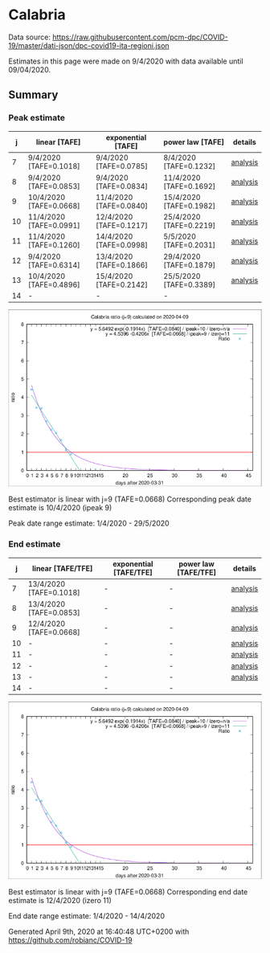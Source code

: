 # Calabria


Data source: https://raw.githubusercontent.com/pcm-dpc/COVID-19/master/dati-json/dpc-covid19-ita-regioni.json

Estimates in this page were made on 9/4/2020 with data available until 09/04/2020.


## Summary 

### Peak estimate 
|j|linear [TAFE]|exponential [TAFE]|power law [TAFE]|details|
|---|----|-----------|---------|-------|
|7|9/4/2020 [TAFE=0.1018]|9/4/2020 [TAFE=0.0785]|8/4/2020 [TAFE=0.1232]|[analysis](COVID-19_calabria_j7_2020-04-09.md)|
|8|9/4/2020 [TAFE=0.0853]|9/4/2020 [TAFE=0.0834]|11/4/2020 [TAFE=0.1692]|[analysis](COVID-19_calabria_j8_2020-04-09.md)|
|9|10/4/2020 [TAFE=0.0668]|11/4/2020 [TAFE=0.0840]|15/4/2020 [TAFE=0.1982]|[analysis](COVID-19_calabria_j9_2020-04-09.md)|
|10|11/4/2020 [TAFE=0.0991]|12/4/2020 [TAFE=0.1217]|25/4/2020 [TAFE=0.2219]|[analysis](COVID-19_calabria_j10_2020-04-09.md)|
|11|11/4/2020 [TAFE=0.1260]|14/4/2020 [TAFE=0.0998]|5/5/2020 [TAFE=0.2031]|[analysis](COVID-19_calabria_j11_2020-04-09.md)|
|12|9/4/2020 [TAFE=0.6314]|13/4/2020 [TAFE=0.1866]|29/4/2020 [TAFE=0.1879]|[analysis](COVID-19_calabria_j12_2020-04-09.md)|
|13|10/4/2020 [TAFE=0.4896]|15/4/2020 [TAFE=0.2142]|25/5/2020 [TAFE=0.3389]|[analysis](COVID-19_calabria_j13_2020-04-09.md)|
|14|-|-|-||

![best peak estimate](COVID-19_calabria_j9_2020-04-09.png)

Best estimator is linear with j=9 (TAFE=0.0668)
Corresponding peak date estimate is 10/4/2020 (ipeak 9)


Peak date range estimate: 1/4/2020 - 29/5/2020

### End estimate 
|j|linear [TAFE/TFE]|exponential [TAFE/TFE]|power law [TAFE/TFE]|details|
|---|----|-----------|---------|-------|
|7|13/4/2020 [TAFE=0.1018]|-|-|[analysis](COVID-19_calabria_j7_2020-04-09.md)|
|8|13/4/2020 [TAFE=0.0853]|-|-|[analysis](COVID-19_calabria_j8_2020-04-09.md)|
|9|12/4/2020 [TAFE=0.0668]|-|-|[analysis](COVID-19_calabria_j9_2020-04-09.md)|
|10|-|-|-|[analysis](COVID-19_calabria_j10_2020-04-09.md)|
|11|-|-|-|[analysis](COVID-19_calabria_j11_2020-04-09.md)|
|12|-|-|-|[analysis](COVID-19_calabria_j12_2020-04-09.md)|
|13|-|-|-|[analysis](COVID-19_calabria_j13_2020-04-09.md)|
|14|-|-|-||

![best zero estimate](COVID-19_calabria_j9_2020-04-09.png)

Best estimator is linear with j=9 (TAFE=0.0668)
Corresponding end date estimate is 12/4/2020 (izero 11)


End date range estimate: 1/4/2020 - 14/4/2020

Generated April 9th, 2020 at 16:40:48 UTC+0200 with https://github.com/robianc/COVID-19
